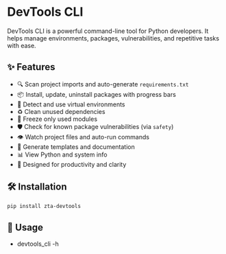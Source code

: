 # DevTools CLI

DevTools CLI is a powerful command-line tool for Python developers. It helps manage environments, packages, vulnerabilities, and repetitive tasks with ease.

## ✨ Features

- 🔍 Scan project imports and auto-generate `requirements.txt`
- 📦 Install, update, uninstall packages with progress bars
- 🧪 Detect and use virtual environments
- ♻️ Clean unused dependencies
- 📄 Freeze only used modules
- 🛡️ Check for known package vulnerabilities (via `safety`)
- 👁️ Watch project files and auto-run commands
- 🧰 Generate templates and documentation
- 📊 View Python and system info
- 🚀 Designed for productivity and clarity

## 🛠️ Installation

```bash
pip install zta-devtools
```

## 🚀 Usage

- devtools_cli -h
